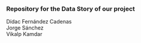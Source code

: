 ### Repository for the Data Story of our project

Dídac Fernández Cadenas  
Jorge Sánchez  
Vikalp Kamdar  
